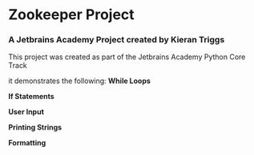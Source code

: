 # Zookeeper Project
### A Jetbrains Academy Project created by Kieran Triggs

This project was created as part of the Jetbrains Academy Python Core Track

it demonstrates the following:
**While Loops**

**If Statements**

**User Input**

**Printing Strings**

**Formatting**
